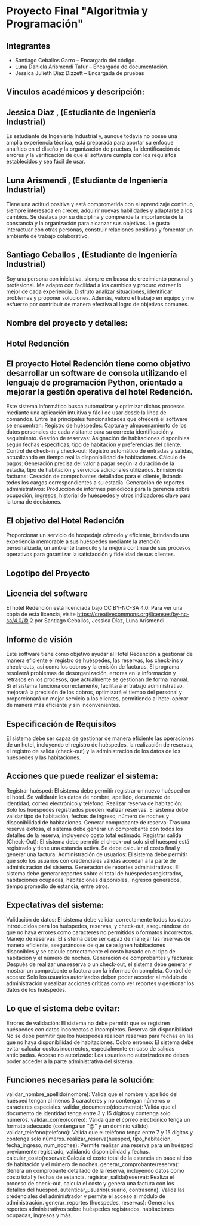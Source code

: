 # Proyecto Final "Algoritmia y Programación" 

## Integrantes 

- Santiago Ceballos Garro – Encargado del código. 
- Luna Daniela Arismendi Tafur – Encargada de documentación. 
- Jessica Julieth Diaz Dizzett – Encargada de pruebas 

## Vínculos académicos y descripción: 

## Jessica Diaz , (Estudiante de Ingeniería Industrial) 

Es estudiante de Ingeniería Industrial y, aunque todavía no posee una amplia experiencia técnica, está preparada para aportar su enfoque analítico en el diseño y la organización de pruebas, la identificación de errores y la verificación de que el software cumpla con los requisitos establecidos y sea fácil de usar. 

## Luna Arismendi , (Estudiante de Ingeniería Industrial) 

Tiene una actitud positiva y está comprometida con el aprendizaje continuo, siempre interesada en crecer, adquirir nuevas habilidades y adaptarse a los cambios. Se destaca por su disciplina y comprende la importancia de la constancia y la organización para alcanzar sus objetivos. Le gusta interactuar con otras personas, construir relaciones positivas y fomentar un ambiente de trabajo colaborativo. 

## Santiago Ceballos , (Estudiante de Ingeniería Industrial) 

Soy una persona con iniciativa, siempre en busca de crecimiento personal y profesional. Me adapto con facilidad a los cambios y procuro extraer lo mejor de cada experiencia. Disfruto analizar situaciones, identificar problemas y proponer soluciones. Además, valoro el trabajo en equipo y me esfuerzo por contribuir de manera efectiva al logro de objetivos comunes. 

## Nombre del proyecto y detalles: 

## Hotel Redención 

## El proyecto Hotel Redención tiene como objetivo desarrollar un software de consola utilizando el lenguaje de programación Python, orientado a mejorar la gestión operativa del hotel Redención.  

Este sistema informático busca automatizar y optimizar dichos procesos mediante una aplicación intuitiva y fácil de usar desde la línea de comandos. Entre las principales funcionalidades que ofrecerá el software se encuentran: Registro de huéspedes: Captura y almacenamiento de los datos personales de cada visitante para su correcta identificación y seguimiento. Gestión de reservas: Asignación de habitaciones disponibles según fechas específicas, tipo de habitación y preferencias del cliente. Control de check-in y check-out: Registro automático de entradas y salidas, actualizando en tiempo real la disponibilidad de habitaciones. Cálculo de pagos: Generación precisa del valor a pagar según la duración de la estadía, tipo de habitación y servicios adicionales utilizados. Emisión de facturas: Creación de comprobantes detallados para el cliente, listando todos los cargos correspondientes a su estadía. Generación de reportes administrativos: Producción de informes periódicos para la gerencia sobre ocupación, ingresos, historial de huéspedes y otros indicadores clave para la toma de decisiones.  

## El objetivo del Hotel Redención 

Proporcionar un servicio de hospedaje cómodo y eficiente, brindando una experiencia memorable a sus huéspedes mediante la atención personalizada, un ambiente tranquilo y la mejora continua de sus procesos operativos para garantizar la satisfacción y fidelidad de sus clientes. 

## Logotipo del Proyecto 

## Licencia del software 

El hotel Redención está licenciada bajo CC BY-NC-SA 4.0. Para ver una copia de esta licencia, visite https://creativecommons.org/licenses/by-nc-sa/4.0/© 2 por Santiago Ceballos, Jessica Díaz, Luna Arismendi 

## Informe de visión 

Este software tiene como objetivo ayudar al Hotel Redención a gestionar de manera eficiente el registro de huéspedes, las reservas, los check-ins y check-outs, así como los cobros y la emisión de facturas. El programa resolverá problemas de desorganización, errores en la información y retrasos en los procesos, que actualmente se gestionan de forma manual. Si el sistema funciona correctamente, facilitará el trabajo administrativo, mejorará la precisión de los cobros, optimizará el tiempo del personal y proporcionará un mejor servicio a los clientes, permitiendo al hotel operar de manera más eficiente y sin inconvenientes. 

## Especificación de Requisitos 

El sistema debe ser capaz de gestionar de manera eficiente las operaciones de un hotel, incluyendo el registro de huéspedes, la realización de reservas, el registro de salida (check-out) y la administración de los datos de los huéspedes y las habitaciones. 

## Acciones que puede realizar el sistema: 

Registrar huésped: El sistema debe permitir registrar un nuevo huésped en el hotel. Se validarán los datos de nombre, apellido, documento de identidad, correo electrónico y teléfono. 
Realizar reserva de habitación: Solo los huéspedes registrados pueden realizar reservas. El sistema debe validar tipo de habitación, fechas de ingreso, número de noches y disponibilidad de habitaciones. Generar comprobante de reserva: Tras una reserva exitosa, el sistema debe generar un comprobante con todos los detalles de la reserva, incluyendo costo total estimado. 
Registrar salida (Check-Out): El sistema debe permitir el check-out solo si el huésped está registrado y tiene una estancia activa. 
Se debe calcular el costo final y generar una factura. 
Administración de usuarios: El sistema debe permitir que solo los usuarios con credenciales válidas accedan a la parte de administración del sistema. 
Generación de reportes administrativos: El sistema debe generar reportes sobre el total de huéspedes registrados, habitaciones ocupadas, habitaciones disponibles, ingresos generados, tiempo promedio de estancia, entre otros.  

## Expectativas del sistema: 

Validación de datos: El sistema debe validar correctamente todos los datos introducidos para los huéspedes, reservas, y check-out, asegurándose de que no haya errores como caracteres no permitidos o formatos incorrectos. Manejo de reservas: El sistema debe ser capaz de manejar las reservas de manera eficiente, asegurándose de que se asignen habitaciones disponibles y se calcule correctamente el costo basado en el tipo de habitación y el número de noches. Generación de comprobantes y facturas: Después de realizar una reserva o un check-out, el sistema debe generar y mostrar un comprobante o factura con la información completa. Control de acceso: Solo los usuarios autorizados deben poder acceder al módulo de administración y realizar acciones críticas como ver reportes y gestionar los datos de los huéspedes. 

## Lo que el sistema debe evitar: 

Errores de validación: El sistema no debe permitir que se registren huéspedes con datos incorrectos o incompletos. Reserva sin disponibilidad: No se debe permitir que los huéspedes realicen reservas para fechas en las que no haya disponibilidad de habitaciones. Cobro erróneo: El sistema debe evitar calcular costos incorrectos, especialmente en caso de salidas anticipadas. Acceso no autorizado: Los usuarios no autorizados no deben poder acceder a la parte administrativa del sistema. 

## Funciones necesarias para la solución: 

validar_nombre_apellido(nombre): Valida que el nombre y apellido del huésped tengan al menos 3 caracteres y no contengan números o caracteres especiales. 
validar_documento(documento): Valida que el documento de identidad tenga entre 3 y 15 dígitos y contenga solo números. 
validar_correo(correo): Valida que el correo electrónico tenga un formato adecuado (contenga un "@" y un dominio válido). 
validar_telefono(telefono): Valida que el teléfono tenga entre 7 y 15 dígitos y contenga solo números. 
realizar_reserva(huesped, tipo_habitacion, fecha_ingreso, num_noches): Permite realizar una reserva para un huésped previamente registrado, validando disponibilidad y fechas. 
calcular_costo(reserva): Calcula el costo total de la estancia en base al tipo de habitación y el número de noches. generar_comprobante(reserva): Genera un comprobante detallado de la reserva, incluyendo datos como costo total y fechas de estancia. registrar_salida(reserva): Realiza el proceso de check-out, calcula el costo y genera una factura con los detalles del huésped. 
autenticar_usuario(usuario, contrasena). Valida las credenciales del administrador y permite el acceso al módulo de administración. 
generar_reportes (huespedes, reservas): Genera los reportes administrativos sobre huéspedes registrados, habitaciones ocupadas, ingresos y más. 

